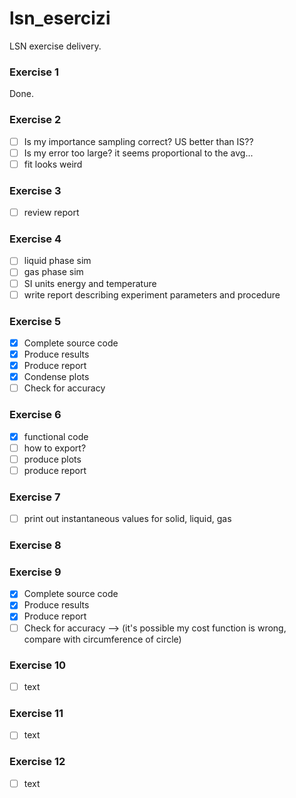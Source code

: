 # lsn_esercizi

LSN exercise delivery.

### Exercise 1

Done. 

### Exercise 2
- [ ] Is my importance sampling correct? US better than IS??
- [ ] Is my error too large? it seems proportional to the avg...
- [ ] fit looks weird

### Exercise 3
- [ ] review report

### Exercise 4

- [ ] liquid phase sim
- [ ] gas phase sim
- [ ] SI units energy and temperature
- [ ] write report describing experiment parameters and procedure

### Exercise 5
- [x] Complete source code
- [x] Produce results
- [x] Produce report
- [x] Condense plots
- [ ] Check for accuracy

### Exercise 6
- [x] functional code
- [ ] how to export?
- [ ] produce plots
- [ ] produce report

### Exercise 7
- [ ] print out instantaneous values for solid, liquid, gas

### Exercise 8

### Exercise 9
- [x] Complete source code
- [x] Produce results
- [x] Produce report
- [ ] Check for accuracy --> (it's possible my cost function is wrong, compare with circumference of circle)

### Exercise 10
- [ ] text

### Exercise 11
- [ ] text

### Exercise 12
- [ ] text